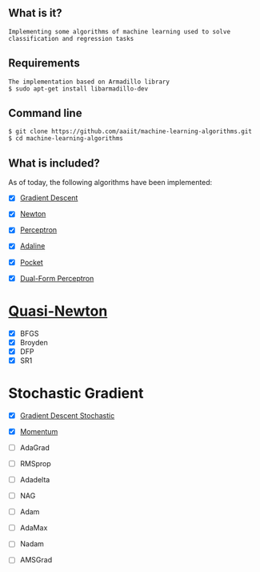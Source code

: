 ## What is it?
	Implementing some algorithms of machine learning used to solve classification and regression tasks
## Requirements
	The implementation based on Armadillo library
	$ sudo apt-get install libarmadillo-dev

## Command line
	$ git clone https://github.com/aaiit/machine-learning-algorithms.git
	$ cd machine-learning-algorithms

## What is included?

As of today, the following algorithms have been implemented:

- [x]  [Gradient Descent](algorithms/GradientDescent.h)
- [x]  [Newton](algorithms/Newton.h)
- [x]  [Perceptron](algorithms/Perceptron.h)
- [x]  [Adaline](algorithms/Adaline.h)
- [x]  [Pocket](algorithms/Pocket.h)
- [x]  [Dual-Form Perceptron](algorithms/dualPerceptron.h)


# [Quasi-Newton](algorithms/QuasiNewton.h)
- [x]  BFGS 
- [x]  Broyden
- [x]  DFP
- [x]  SR1

# Stochastic Gradient
- [x]  [Gradient Descent Stochastic](algorithms/GradientDescentStochastic.h)
- [x]  [Momentum](algorithms/Momentum.h)
- [ ]  AdaGrad
- [ ]  RMSprop
- [ ]  Adadelta
- [ ]  NAG
- [ ]  Adam
- [ ]  AdaMax
- [ ]  Nadam
- [ ]  AMSGrad



<!--
## [Report](https://docs.google.com/document/d/1tDZneH6ZPYIAbiMrY0CzOF6ZCR4k3EEQJaOPl8QeyXo/edit?usp=sharing)
## References
1. https://towardsdatascience.com/10-gradient-descent-optimisation-algorithms-86989510b5e9
2. https://koriavinash1.github.io/ai/optimization/svm/Unconstrained-Optimization/
3. Calcul Hissien for logistic cost :https://stats.stackexchange.com/questions/68391/hessian-of-logistic-function
3. Quasi Neuwton : http://thatdatatho.com/2019/08/07/newtons-method-bfgs-linear-regression/
4. wolfe rule : http://thatdatatho.com/2019/07/01/introduction-gradient-descent-line-search/

-->
